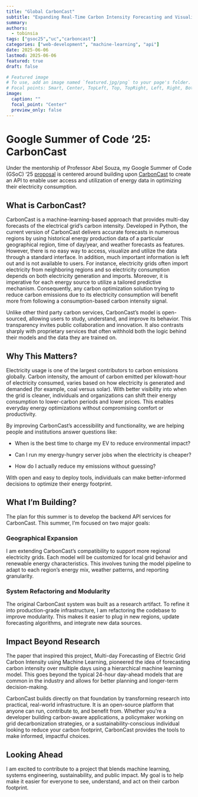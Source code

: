 ```yaml
---
title: "Global CarbonCast"
subtitle: "Expanding Real-Time Carbon Intensity Forecasting and Visualization"
summary:
authors: 
  - tobinsia
tags: ["gsoc25","uc","carboncast"]
categories: ["web-development", "machine-learning", "api"]
date: 2025-06-06
lastmod: 2025-06-06
featured: true
draft: false

# Featured image
# To use, add an image named `featured.jpg/png` to your page's folder.
# Focal points: Smart, Center, TopLeft, Top, TopRight, Left, Right, BottomLeft, Bottom, BottomRight.
image:
  caption: ""
  focal_point: "Center"
  preview_only: false
---
```


# Google Summer of Code ‘25: CarbonCast

Under the mentorship of Professor Abel Souza, my Google Summer of Code (GSoC) ‘25 [proposal](https://summerofcode.withgoogle.com/programs/2025/projects/7yvAix3k) is centered around building upon [CarbonCast](/project/osre25/ucsc/carboncast) to create an API to enable user access and utilization of energy data in optimizing their electricity consumption.

## What is CarbonCast?

CarbonCast is a machine-learning-based approach that provides multi-day forecasts of the electrical grid’s carbon intensity. Developed in Python, the current version of CarbonCast delivers accurate forecasts in numerous regions by using historical energy production data of a particular geographical region, time of day/year, and weather forecasts as features.
However, there is no easy way to access, visualize and utilize the data through a standard interface. In addition, much important information is left out and is not available to users. For instance, electricity grids often import electricity from neighboring regions and so electricity consumption depends on both electricity generation and imports. Moreover, it is imperative for each energy source to utilize a tailored predictive mechanism. Consequently, any carbon optimization solution trying to reduce carbon emissions due to its electricity consumption will benefit more from following a consumption-based carbon intensity signal.

Unlike other third party carbon services, CarbonCast’s model is open-sourced, allowing users to study, understand, and improve its behavior. This transparency invites public collaboration and innovation. It also contrasts sharply with proprietary services that often withhold both the logic behind their models and the data they are trained on.

## Why This Matters?

Electricity usage is one of the largest contributors to carbon emissions globally. Carbon intensity, the amount of carbon emitted per kilowatt-hour of electricity consumed, varies based on how electricity is generated and demanded (for example, coal versus solar). With better visibility into when the grid is cleaner, individuals and organizations can shift their energy consumption to lower-carbon periods and lower prices. This enables everyday energy optimizations without compromising comfort or productivity.

By improving CarbonCast’s accessibility and functionality, we are helping people and institutions answer questions like:

- When is the best time to charge my EV to reduce environmental impact?

- Can I run my energy-hungry server jobs when the electricity is cheaper?

- How do I actually reduce my emissions without guessing?

With open and easy to deploy tools, individuals can make better-informed decisions to optimize their energy footprint. 

## What I’m Building?

The plan for this summer is to develop the backend API services for CarbonCast. This summer, I’m focused on two major goals:

### Geographical Expansion

I am extending CarbonCast’s compatibility to support more regional electricity grids. Each model will be customized for local grid behavior and renewable energy characteristics. This involves tuning the model pipeline to adapt to each region’s energy mix, weather patterns, and reporting granularity.

### System Refactoring and Modularity

The original CarbonCast system was built as a research artifact. To refine it into production-grade infrastructure, I am refactoring the codebase to improve modularity. This makes it easier to plug in new regions, update forecasting algorithms, and integrate new data sources.

## Impact Beyond Research

The paper that inspired this project, Multi-day Forecasting of Electric Grid Carbon Intensity using Machine Learning, pioneered the idea of forecasting carbon intensity over multiple days using a hierarchical machine learning model. This goes beyond the typical 24-hour day-ahead models that are common in the industry and allows for better planning and longer-term decision-making.

CarbonCast builds directly on that foundation by transforming research into practical, real-world infrastructure. It is an open-source platform that anyone can run, contribute to, and benefit from. Whether you're a developer building carbon-aware applications, a policymaker working on grid decarbonization strategies, or a sustainability-conscious individual looking to reduce your carbon footprint, CarbonCast provides the tools to make informed, impactful choices.

## Looking Ahead

I am excited to contribute to a project that blends machine learning, systems engineering, sustainability, and public impact. My goal is to help make it easier for everyone to see, understand, and act on their carbon footprint.
